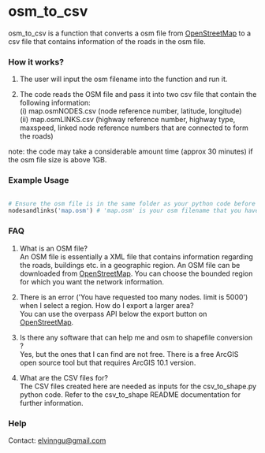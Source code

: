 # osm_to_csv

osm_to_csv is a function that converts a osm file from [OpenStreetMap](https://www.openstreetmap.org/export#map=13/51.5548/0.0647) to a csv file that contains information of the roads in the osm file. 

### How it works?

1. The user will input the osm filename into the function and run it. 

2. The code reads the OSM file and pass it into two csv file that contain the following information:  
(i) map.osmNODES.csv (node reference number, latitude, longitude)  
(ii) map.osmLINKS.csv (highway reference number, highway type, maxspeed, linked node reference numbers that are connected to form the roads)  

note: the code may take a considerable amount time (approx 30 minutes) if the osm file size is above 1GB. 

### Example Usage

```python

# Ensure the osm file is in the same folder as your python code before running the following line. 
nodesandlinks('map.osm') # 'map.osm' is your osm filename that you have downloaded.

```

### FAQ

1. What is an OSM file?  
An OSM file is essentially a XML file that contains information regarding the roads, buildings etc. in a geographic region. 
An OSM file can be downloaded from [OpenStreetMap](https://www.openstreetmap.org/export#map=13/51.5548/0.0647). 
You can choose the bounded region for which you want the network information. 

2. There is an error ('You have requested too many nodes. limit is 5000') when I select a region. How do I export a larger area?  
You can use the overpass API below the export button on [OpenStreetMap](https://www.openstreetmap.org/export#map=13/51.5548/0.0647).

3. Is there any software that can help me and osm to shapefile conversion ?  
Yes, but the ones that I can find are not free. There is a free ArcGIS open source tool but that requires ArcGIS 10.1 version.

4. What are the CSV files for?  
The CSV files created here are needed as inputs for the csv_to_shape.py python code. Refer to the csv_to_shape README documentation for further information.


### Help

Contact: elvinngu@gmail.com
